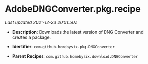 # AdobeDNGConverter.pkg.recipe

_Last updated 2021-12-23 20:01:50Z_

- **Description**: Downloads the latest version of DNG Converter and creates a package.

- **Identifier**: `com.github.homebysix.pkg.DNGConverter`

- **Parent Recipes**: `com.github.homebysix.download.DNGConverter`
